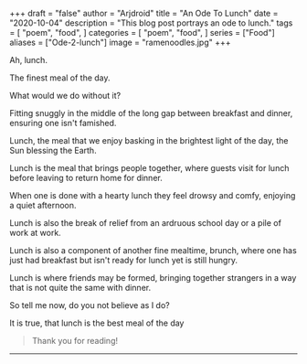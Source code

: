 +++
draft = "false"
author = "Arjdroid"
title = "An Ode To Lunch"
date = "2020-10-04"
description = "This blog post portrays an ode to lunch."
tags = [
    "poem",
    "food",
]
categories = [
    "poem",
    "food",
]
series = ["Food"]
aliases = ["Ode-2-lunch"]
image = "ramenoodles.jpg"
+++

Ah, lunch.

The finest meal of the day.

What would we do without it?

Fitting snuggly in the middle of the long gap between breakfast and dinner, ensuring one isn't famished.

Lunch, the meal that we enjoy basking in the brightest light of the day, the Sun blessing the Earth.

Lunch is the meal that brings people together, where guests visit for lunch before leaving to return home for dinner.

When one is done with a hearty lunch they feel drowsy and comfy, enjoying a quiet afternoon.

Lunch is also the break of relief from an ardruous school day or a pile of work at work.

Lunch is also a component of another fine mealtime, brunch, where one has just had breakfast but isn't ready for lunch yet is still hungry.

Lunch is where friends may be formed, bringing together strangers in a way that is not quite the same with dinner.

So tell me now, do you not believe as I do?

It is true, that lunch is the best meal of the day

> Thank you for reading!

---
